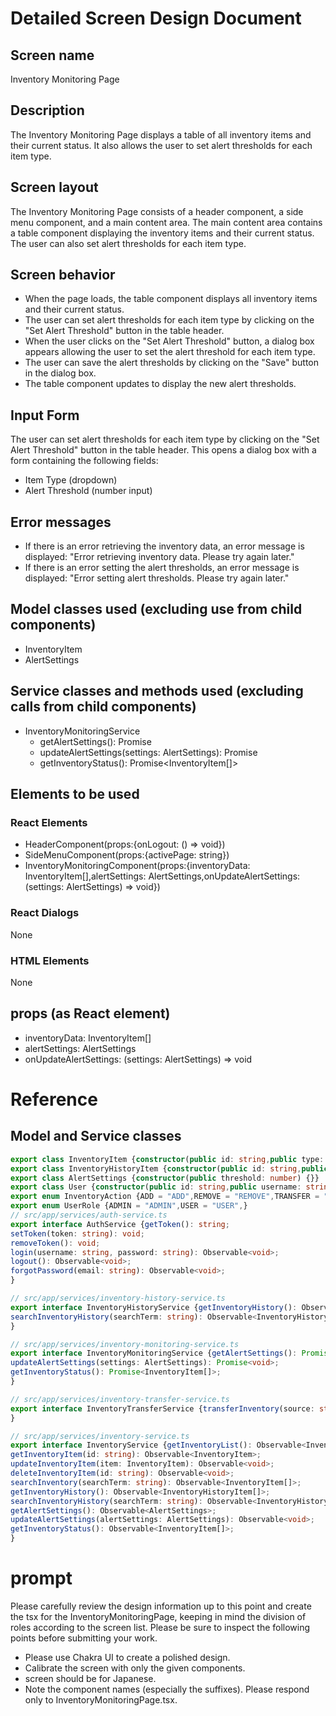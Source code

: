 # Detailed Screen Design Document

## Screen name
Inventory Monitoring Page

## Description
The Inventory Monitoring Page displays a table of all inventory items and their current status. It also allows the user to set alert thresholds for each item type.

## Screen layout
The Inventory Monitoring Page consists of a header component, a side menu component, and a main content area. The main content area contains a table component displaying the inventory items and their current status. The user can also set alert thresholds for each item type.

## Screen behavior
- When the page loads, the table component displays all inventory items and their current status.
- The user can set alert thresholds for each item type by clicking on the "Set Alert Threshold" button in the table header.
- When the user clicks on the "Set Alert Threshold" button, a dialog box appears allowing the user to set the alert threshold for each item type.
- The user can save the alert thresholds by clicking on the "Save" button in the dialog box.
- The table component updates to display the new alert thresholds.

## Input Form
The user can set alert thresholds for each item type by clicking on the "Set Alert Threshold" button in the table header. This opens a dialog box with a form containing the following fields:
- Item Type (dropdown)
- Alert Threshold (number input)

## Error messages
- If there is an error retrieving the inventory data, an error message is displayed: "Error retrieving inventory data. Please try again later."
- If there is an error setting the alert thresholds, an error message is displayed: "Error setting alert thresholds. Please try again later."

## Model classes used (excluding use from child components)
- InventoryItem
- AlertSettings

## Service classes and methods used (excluding calls from child components)
- InventoryMonitoringService
  - getAlertSettings(): Promise<AlertSettings>
  - updateAlertSettings(settings: AlertSettings): Promise<void>
  - getInventoryStatus(): Promise<InventoryItem[]>
## Elements to be used
### React Elements
- HeaderComponent(props:{onLogout: () => void})
- SideMenuComponent(props:{activePage: string})
- InventoryMonitoringComponent(props:{inventoryData: InventoryItem[],alertSettings: AlertSettings,onUpdateAlertSettings: (settings: AlertSettings) => void})
### React Dialogs
None
### HTML Elements
None
## props (as React element)
- inventoryData: InventoryItem[]
- alertSettings: AlertSettings
- onUpdateAlertSettings: (settings: AlertSettings) => void

# Reference
## Model and Service classes
```typescript
export class InventoryItem {constructor(public id: string,public type: string,public quantity: number,public location: string,public lastUpdated: Date) {}}
export class InventoryHistoryItem {constructor(public id: string,public action: InventoryAction,public type: string,public quantity: number,public location: string,public date: Date) {}}
export class AlertSettings {constructor(public threshold: number) {}}
export class User {constructor(public id: string,public username: string,public password: string,public email: string,public role: UserRole) {}}
export enum InventoryAction {ADD = "ADD",REMOVE = "REMOVE",TRANSFER = "TRANSFER",}
export enum UserRole {ADMIN = "ADMIN",USER = "USER",}
// src/app/services/auth-service.ts
export interface AuthService {getToken(): string;
setToken(token: string): void;
removeToken(): void;
login(username: string, password: string): Observable<void>;
logout(): Observable<void>;
forgotPassword(email: string): Observable<void>;
}

// src/app/services/inventory-history-service.ts
export interface InventoryHistoryService {getInventoryHistory(): Observable<InventoryHistoryItem[]>;
searchInventoryHistory(searchTerm: string): Observable<InventoryHistoryItem[]>;
}

// src/app/services/inventory-monitoring-service.ts
export interface InventoryMonitoringService {getAlertSettings(): Promise<AlertSettings>;
updateAlertSettings(settings: AlertSettings): Promise<void>;
getInventoryStatus(): Promise<InventoryItem[]>;
}

// src/app/services/inventory-transfer-service.ts
export interface InventoryTransferService {transferInventory(source: string, destination: string, quantity: number): Promise<void>;
}

// src/app/services/inventory-service.ts
export interface InventoryService {getInventoryList(): Observable<InventoryItem[]>;
getInventoryItem(id: string): Observable<InventoryItem>;
updateInventoryItem(item: InventoryItem): Observable<void>;
deleteInventoryItem(id: string): Observable<void>;
searchInventory(searchTerm: string): Observable<InventoryItem[]>;
getInventoryHistory(): Observable<InventoryHistoryItem[]>;
searchInventoryHistory(searchTerm: string): Observable<InventoryHistoryItem[]>;
getAlertSettings(): Observable<AlertSettings>;
updateAlertSettings(alertSettings: AlertSettings): Observable<void>;
getInventoryStatus(): Observable<InventoryItem[]>;
}

```

# prompt
Please carefully review the design information up to this point and create the tsx for the InventoryMonitoringPage, keeping in mind the division of roles according to the screen list.
Please be sure to inspect the following points before submitting your work.
- Please use Chakra UI to create a polished design.
- Calibrate the screen with only the given components.
- screen should be for Japanese.
- Note the component names (especially the suffixes).
Please respond only to InventoryMonitoringPage.tsx.
